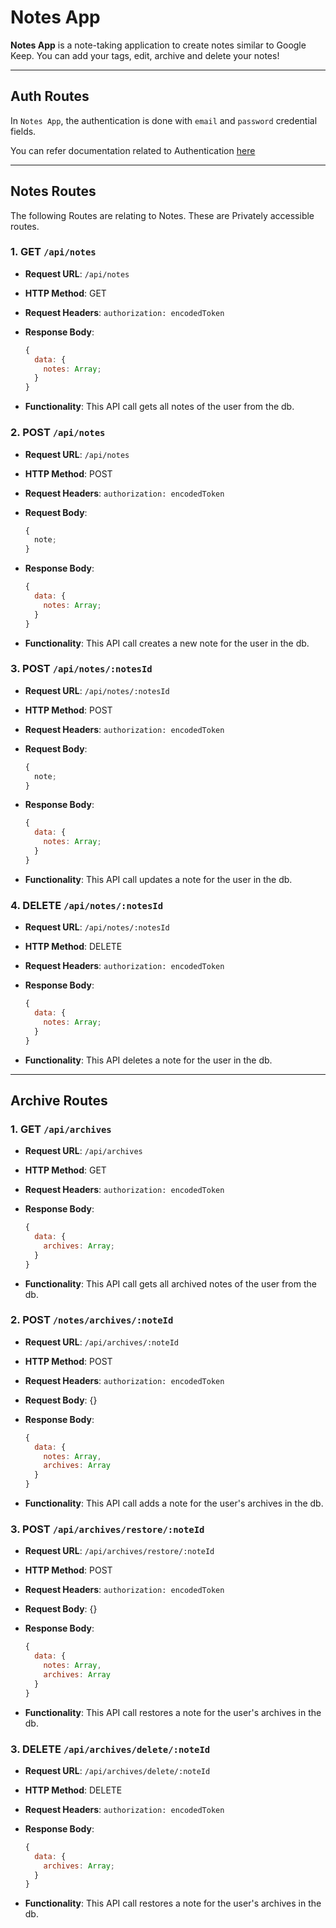 # Notes App

**Notes App** is a note-taking application to create notes similar to Google Keep. You can add your tags, edit, archive and delete your notes!

---

## Auth Routes

In `Notes App`, the authentication is done with `email` and `password` credential fields.

You can refer documentation related to Authentication [here](/docs/api/general/auth)

---

## Notes Routes

The following Routes are relating to Notes. These are Privately accessible routes.

### 1. GET `/api/notes`

- **Request URL**: `/api/notes`
- **HTTP Method**: GET
- **Request Headers**: `authorization: encodedToken`
- **Response Body**:

  ```js
  {
    data: {
      notes: Array;
    }
  }
  ```

- **Functionality**: This API call gets all notes of the user from the db.

### 2. POST `/api/notes`

- **Request URL**: `/api/notes`
- **HTTP Method**: POST
- **Request Headers**: `authorization: encodedToken`
- **Request Body**:
  ```js
  {
    note;
  }
  ```
- **Response Body**:

  ```js
  {
    data: {
      notes: Array;
    }
  }
  ```

- **Functionality**: This API call creates a new note for the user in the db.

### 3. POST `/api/notes/:notesId`

- **Request URL**: `/api/notes/:notesId`
- **HTTP Method**: POST
- **Request Headers**: `authorization: encodedToken`
- **Request Body**:
  ```js
  {
    note;
  }
  ```
- **Response Body**:

  ```js
  {
    data: {
      notes: Array;
    }
  }
  ```

- **Functionality**: This API call updates a note for the user in the db.

### 4. DELETE `/api/notes/:notesId`

- **Request URL**: `/api/notes/:notesId`
- **HTTP Method**: DELETE
- **Request Headers**: `authorization: encodedToken`
- **Response Body**:

  ```js
  {
    data: {
      notes: Array;
    }
  }
  ```

- **Functionality**: This API deletes a note for the user in the db.

---

## Archive Routes

### 1. GET `/api/archives`

- **Request URL**: `/api/archives`
- **HTTP Method**: GET
- **Request Headers**: `authorization: encodedToken`
- **Response Body**:

  ```js
  {
    data: {
      archives: Array;
    }
  }
  ```

- **Functionality**: This API call gets all archived notes of the user from the db.

### 2. POST `/notes/archives/:noteId`

- **Request URL**: `/api/archives/:noteId`
- **HTTP Method**: POST
- **Request Headers**: `authorization: encodedToken`
- **Request Body**: {}
- **Response Body**:

  ```js
  {
    data: {
      notes: Array,
      archives: Array
    }
  }
  ```

- **Functionality**: This API call adds a note for the user's archives in the db.

### 3. POST `/api/archives/restore/:noteId`

- **Request URL**: `/api/archives/restore/:noteId`
- **HTTP Method**: POST
- **Request Headers**: `authorization: encodedToken`
- **Request Body**: {}
- **Response Body**:

  ```js
  {
    data: {
      notes: Array,
      archives: Array
    }
  }
  ```

- **Functionality**: This API call restores a note for the user's archives in the db.

### 3. DELETE `/api/archives/delete/:noteId`

- **Request URL**: `/api/archives/delete/:noteId`
- **HTTP Method**: DELETE
- **Request Headers**: `authorization: encodedToken`
- **Response Body**:

  ```js
  {
    data: {
      archives: Array;
    }
  }
  ```

- **Functionality**: This API call restores a note for the user's archives in the db.
